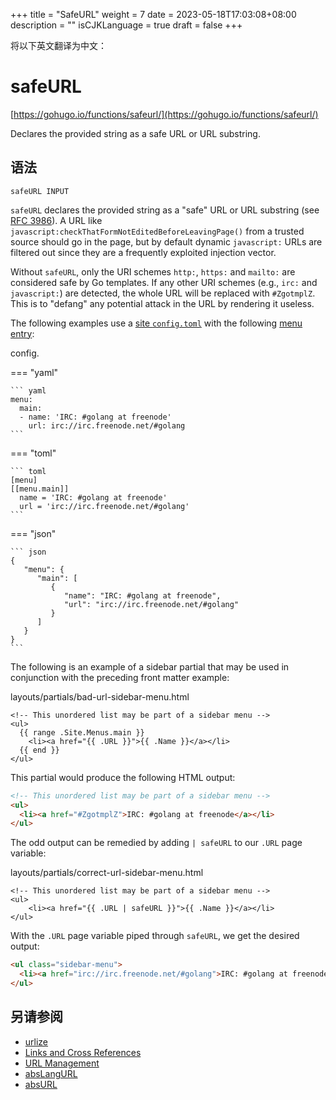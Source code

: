 +++
title = "SafeURL"
weight = 7
date = 2023-05-18T17:03:08+08:00
description = ""
isCJKLanguage = true
draft = false
+++

将以下英文翻译为中文：
# safeURL

[https://gohugo.io/functions/safeurl/](https://gohugo.io/functions/safeurl/)

Declares the provided string as a safe URL or URL substring.

## 语法

```
safeURL INPUT
```

`safeURL` declares the provided string as a "safe" URL or URL substring (see [RFC 3986](https://tools.ietf.org/html/rfc3986)). A URL like `javascript:checkThatFormNotEditedBeforeLeavingPage()` from a trusted source should go in the page, but by default dynamic `javascript:` URLs are filtered out since they are a frequently exploited injection vector.

Without `safeURL`, only the URI schemes `http:`, `https:` and `mailto:` are considered safe by Go templates. If any other URI schemes (e.g., `irc:` and `javascript:`) are detected, the whole URL will be replaced with `#ZgotmplZ`. This is to "defang" any potential attack in the URL by rendering it useless.

The following examples use a [site `config.toml`](https://gohugo.io/getting-started/configuration/) with the following [menu entry](https://gohugo.io/content-management/menus/):

config.

=== "yaml"

    ``` yaml
    menu:
      main:
      - name: 'IRC: #golang at freenode'
        url: irc://irc.freenode.net/#golang
    ```

=== "toml"

    ``` toml
    [menu]
    [[menu.main]]
      name = 'IRC: #golang at freenode'
      url = 'irc://irc.freenode.net/#golang'
    ```

=== "json"

    ``` json
    {
       "menu": {
          "main": [
             {
                "name": "IRC: #golang at freenode",
                "url": "irc://irc.freenode.net/#golang"
             }
          ]
       }
    }
    ```

The following is an example of a sidebar partial that may be used in conjunction with the preceding front matter example:

layouts/partials/bad-url-sidebar-menu.html

```go-html-template
<!-- This unordered list may be part of a sidebar menu -->
<ul>
  {{ range .Site.Menus.main }}
    <li><a href="{{ .URL }}">{{ .Name }}</a></li>
  {{ end }}
</ul>
```

This partial would produce the following HTML output:

```html
<!-- This unordered list may be part of a sidebar menu -->
<ul>
  <li><a href="#ZgotmplZ">IRC: #golang at freenode</a></li>
</ul>
```

The odd output can be remedied by adding `| safeURL` to our `.URL` page variable:

layouts/partials/correct-url-sidebar-menu.html

```go-html-template
<!-- This unordered list may be part of a sidebar menu -->
<ul>
    <li><a href="{{ .URL | safeURL }}">{{ .Name }}</a></li>
</ul>
```

With the `.URL` page variable piped through `safeURL`, we get the desired output:

```html
<ul class="sidebar-menu">
  <li><a href="irc://irc.freenode.net/#golang">IRC: #golang at freenode</a></li>
</ul>
```

## 另请参阅

- [urlize](https://gohugo.io/functions/urlize/)
- [Links and Cross References](https://gohugo.io/content-management/cross-references/)
- [URL Management](https://gohugo.io/content-management/urls/)
- [absLangURL](https://gohugo.io/functions/abslangurl/)
- [absURL](https://gohugo.io/functions/absurl/)
